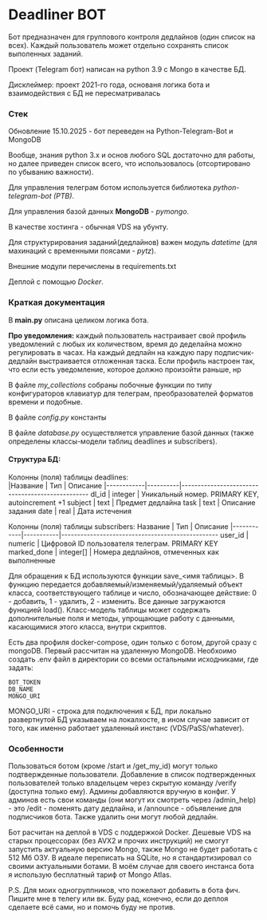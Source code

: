 # Deadliner BOT
Бот предназначен для группового контроля дедлайнов (один список на всех). Каждый пользователь может отдельно сохранять список выполенных заданий.

Проект (Telegram бот) написан на python 3.9 c Mongo в качестве БД.

Дисклеймер: проект 2021-го года, основаня логика бота и взаимодействия с БД не пересматривалась

### Стек
Обновление 15.10.2025 - бот переведен на Python-Telegram-Bot и MongoDB 

Вообще, знания python 3.x и основ любого SQL достаточно для работы, но далее приведен список всего, что использовалось (отсортировано по убыванию важности).

Для управления телеграм ботом используется библиотека *python-telegram-bot (PTB)*. 

Для управления базой данных **MongoDB** - *pymongo*.

В качестве хостинга - обычная VDS на убунту. 

Для структурирования заданий(дедлайнов) важен модуль *datetime* (для махинаций с временными поясами - *pytz*). 

Внешние модули перечислены в requirements.txt 

Деплой с помощью *Docker*.  

### Краткая документация

В **main.py** описана целиком логика бота. 

**Про уведомления:** каждый пользователь настраивает свой профиль уведомлений с любых их количеством, время до деделайна можно регулировать в часах. 
На каждый дедлайн на каждую пару подписчик-дедлайн выстраивается отложенная таска. Если профиль настроен так, что если есть уведомление, которое должно произойти раньше,
нр 

В файле *my_collections* собраны побочные функции по типу конфигураторов клавиатур для телеграм, преобразователей форматов времени и подобные. 

В файле *config.py* константы 

В файле *database.py* осуществляется управление базой данных (также определены классы-модели таблиц deadlines и subscribers). 
#### Структура БД:
            
Колонны (поля) таблицы deadlines:          
|Название    |   Тип    |              Описание 
|------------|----------|-------------------------------------------------
dl_id       |  integer | Уникальный номер. PRIMARY KEY, autoincrement +1
subject     |  text    | Предмет дедлайна
task        |  text    | Описание задания
date        |  real    | Дата истечения

Колонны (поля) таблицы subscribers:
Название    |   Тип     |              Описание 
|------------|-----------|-------------------------------------------------
user_id     |  numeric  | Цифровой ID пользователя телеграм. PRIMARY KEY
marked_done | integer[] | Номера дедлайнов, отмеченных как выполненные

Для обращения к БД используются функции save_<имя таблицы>. В функцию передается добавляемый/изменяемый/удаляемый объект класса, соответствующего таблице и число, обозначающее действие: 0 - добавить, 1 - удалить, 2 - изменить.
Все данные загружаются функцией load(). 
Класс-модель таблицы может содержать дополнительные поля и методы, упрощающие работу с данными, касающимися этого класса, внутри скриптов.

Есть два профиля docker-compose, один только с ботом, другой сразу с mongoDB. Первый рассчитан на удаленную MongoDB.
Необхоимо создать .env файл в директории со всеми остальными исходниками, где задать: 
```
BOT_TOKEN
DB_NAME
MONGO_URI 
```
MONGO_URI - строка для подключения к БД, при локально развертнутой БД указываем на локалхосте, в ином случае зависит от того, как именно работает удаленный инстанс (VDS/PaSS/whatever). 

### Особенности
Пользоваться ботом (кроме /start и /get_my_id) могут только подтвержденные пользователи. Добавление в список подтвержденных пользователей только владельцем через скрытую команду /verify <id> (доступна только ему). Админы добавляются вручную в конфиг.
У админов есть свои команды (они могут их смотреть через /admin_help) - это /edit - поменять дату дедлайна, и /announce - объявление для подписчиков бота. Также удалить они могут любой дедлайн.

Бот расчитан на деплой в VDS с поддержкой Docker. Дешевые VDS на старых процессорах (без AVX2 и прочих инструкций) не смогут запустить актуальную версию Mongo, также Mongo не будет работать с 512 Мб ОЗУ. В идеале переписать на SQLite, но я стандартизировал со своими актуальными ботами. В моём случае для своего инстанса бота я использую бесплатный тариф от Mongo Atlas.

P.S. Для моих одногруппников, что пожелают добавить в бота фич. Пишите мне в телегу или вк. Буду рад, конечно, если до деплоя сделаете всё сами, но и помочь буду не против.
